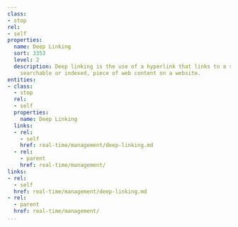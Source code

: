 ```yaml
---
class:
- stop
rel:
- self
properties:
  name: Deep Linking
  sort: 3353
  level: 2
  description: Deep linking is the use of a hyperlink that links to a specific, generally
    searchable or indexed, piece of web content on a website.
entities:
- class:
  - stop
  rel:
  - self
  properties:
    name: Deep Linking
  links:
  - rel:
    - self
    href: real-time/management/deep-linking.md
  - rel:
    - parent
    href: real-time/management/
links:
- rel:
  - self
  href: real-time/management/deep-linking.md
- rel:
  - parent
  href: real-time/management/
...
```

